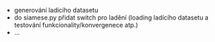 - generování ladícího datasetu
- do siamese.py přidat switch pro ladění (loading ladícího datasetu a testování funkcionality/konvergenece atp.)
- ...
